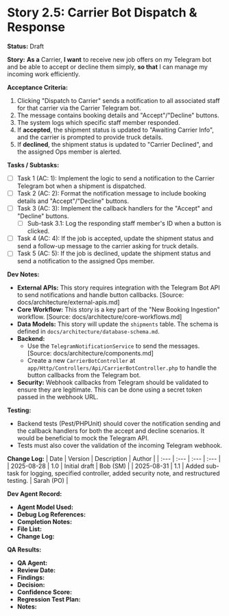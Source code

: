 # Story 2.5: Carrier Bot Dispatch & Response

**Status:** Draft

**Story:**
**As a** Carrier,
**I want** to receive new job offers on my Telegram bot and be able to accept or decline them simply,
**so that** I can manage my incoming work efficiently.

**Acceptance Criteria:**
1.  Clicking "Dispatch to Carrier" sends a notification to all associated staff for that carrier via the Carrier Telegram bot.
2.  The message contains booking details and "Accept"/"Decline" buttons.
3.  The system logs which specific staff member responded.
4.  If **accepted**, the shipment status is updated to "Awaiting Carrier Info", and the carrier is prompted to provide truck details.
5.  If **declined**, the shipment status is updated to "Carrier Declined", and the assigned Ops member is alerted.

**Tasks / Subtasks:**
- [ ] Task 1 (AC: 1): Implement the logic to send a notification to the Carrier Telegram bot when a shipment is dispatched.
- [ ] Task 2 (AC: 2): Format the notification message to include booking details and "Accept"/"Decline" buttons.
- [ ] Task 3 (AC: 3): Implement the callback handlers for the "Accept" and "Decline" buttons.
    - [ ] Sub-task 3.1: Log the responding staff member's ID when a button is clicked.
- [ ] Task 4 (AC: 4): If the job is accepted, update the shipment status and send a follow-up message to the carrier asking for truck details.
- [ ] Task 5 (AC: 5): If the job is declined, update the shipment status and send a notification to the assigned Ops member.

**Dev Notes:**
*   **External APIs:** This story requires integration with the Telegram Bot API to send notifications and handle button callbacks. [Source: docs/architecture/external-apis.md]
*   **Core Workflow:** This story is a key part of the "New Booking Ingestion" workflow. [Source: docs/architecture/core-workflows.md]
*   **Data Models:** This story will update the `shipments` table. The schema is defined in `docs/architecture/database-schema.md`.
*   **Backend:**
    *   Use the `TelegramNotificationService` to send the messages. [Source: docs/architecture/components.md]
    *   Create a new `CarrierBotController` at `app/Http/Controllers/Api/CarrierBotController.php` to handle the button callbacks from the Telegram bot.
*   **Security:** Webhook callbacks from Telegram should be validated to ensure they are legitimate. This can be done using a secret token passed in the webhook URL.

**Testing:**
*   Backend tests (Pest/PHPUnit) should cover the notification sending and the callback handlers for both the accept and decline scenarios. It would be beneficial to mock the Telegram API.
*   Tests must also cover the validation of the incoming Telegram webhook.

**Change Log:**
| Date | Version | Description | Author |
| :--- | :--- | :--- | :--- |
| 2025-08-28 | 1.0 | Initial draft | Bob (SM) |
| 2025-08-31 | 1.1 | Added sub-task for logging, specified controller, added security note, and restructured testing. | Sarah (PO) |

**Dev Agent Record:**
*   **Agent Model Used:**
*   **Debug Log References:**
*   **Completion Notes:**
*   **File List:**
*   **Change Log:**

**QA Results:**
*   **QA Agent:**
*   **Review Date:**
*   **Findings:**
*   **Decision:**
*   **Confidence Score:**
*   **Regression Test Plan:**
*   **Notes:**